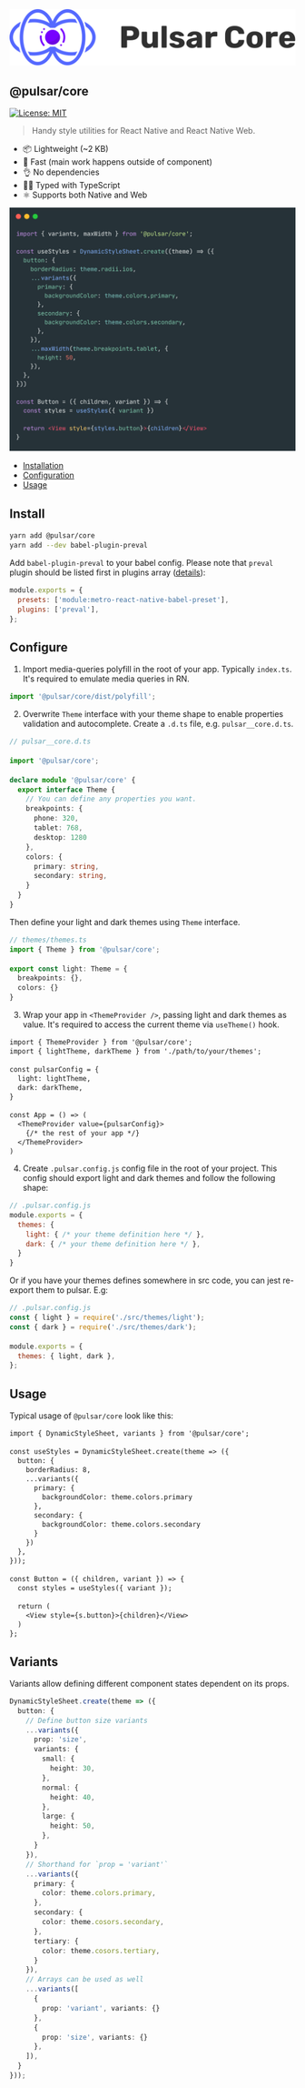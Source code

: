 ![logo](assets/logo_text.svg)

@pulsar/core
---

[![License: MIT](https://img.shields.io/badge/License-MIT-yellow.svg)](#)

> Handy style utilities for React Native and React Native Web.

- 📦 Lightweight (~2 KB)
- 🚀 Fast (main work happens outside of component)
- 👌 No dependencies
- 👮‍♂️ Typed with TypeScript
- ⚛️ Supports both Native and Web

![screenshot](assets/screenshot.png)

- [Installation](#Install)
- [Configuration](#Configure)
- [Usage](#Usage)

## Install

```sh
yarn add @pulsar/core
yarn add --dev babel-plugin-preval
```

Add `babel-plugin-preval` to your babel config. Please note that `preval` plugin should be listed first in plugins
array ([details](https://github.com/kentcdodds/babel-plugin-preval#installation)):

```js
module.exports = {
  presets: ['module:metro-react-native-babel-preset'],
  plugins: ['preval'],
};
```

## Configure

1. Import media-queries polyfill in the root of your app. Typically `index.ts`. It's required to emulate media queries
   in RN.

```ts
import '@pulsar/core/dist/polyfill';
```

2. Overwrite `Theme` interface with your theme shape to enable properties validation and autocomplete. Create a `.d.ts`
   file, e.g. `pulsar__core.d.ts`.

```ts
// pulsar__core.d.ts

import '@pulsar/core';

declare module '@pulsar/core' {
  export interface Theme {
    // You can define any properties you want.
    breakpoints: {
      phone: 320,
      tablet: 768,
      desktop: 1280
    },
    colors: {
      primary: string,
      secondary: string,
    }
  }
}
```

Then define your light and dark themes using `Theme` interface.

```ts
// themes/themes.ts
import { Theme } from '@pulsar/core';

export const light: Theme = {
  breakpoints: {},
  colors: {}
}
```

3. Wrap your app in `<ThemeProvider />`, passing light and dark themes as value. It's required to access the current
   theme via `useTheme()` hook.

```tsx
import { ThemeProvider } from '@pulsar/core';
import { lightTheme, darkTheme } from './path/to/your/themes';

const pulsarConfig = {
  light: lightTheme,
  dark: darkTheme,
}

const App = () => (
  <ThemeProvider value={pulsarConfig}>
    {/* the rest of your app */}
  </ThemeProvider>
)
```

4. Create `.pulsar.config.js` config file in the root of your project. This config should export light and dark themes
   and follow the following shape:

```js
// .pulsar.config.js
module.exports = {
  themes: {
    light: { /* your theme definition here */ },
    dark: { /* your theme definition here */ },
  }
}
```

Or if you have your themes defines somewhere in src code, you can jest re-export them to pulsar. E.g:

```js
// .pulsar.config.js
const { light } = require('./src/themes/light');
const { dark } = require('./src/themes/dark');

module.exports = {
  themes: { light, dark },
};

```

## Usage

Typical usage of `@pulsar/core` look like this:

```tsx
import { DynamicStyleSheet, variants } from '@pulsar/core';

const useStyles = DynamicStyleSheet.create(theme => ({
  button: {
    borderRadius: 8,
    ...variants({
      primary: {
        backgroundColor: theme.colors.primary
      },
      secondary: {
        backgroundColor: theme.colors.secondary
      }
    })
  },
}));

const Button = ({ children, variant }) => {
  const styles = useStyles({ variant });

  return (
    <View style={s.button}>{children}</View>
  )
};
```

## Variants

Variants allow defining different component states dependent on its props.

```ts
DynamicStyleSheet.create(theme => ({
  button: {
    // Define button size variants
    ...variants({
      prop: 'size',
      variants: {
        small: {
          height: 30,
        },
        normal: {
          height: 40,
        },
        large: {
          height: 50,
        },
      }
    }),
    // Shorthand for `prop = 'variant'`
    ...variants({
      primary: {
        color: theme.colors.primary,
      },
      secondary: {
        color: theme.cosors.secondary,
      },
      tertiary: {
        color: theme.cosors.tertiary,
      }
    }),
    // Arrays can be used as well
    ...variants([
      {
        prop: 'variant', variants: {}
      },
      {
        prop: 'size', variants: {}
      },
    ]),
  }
}));
```
